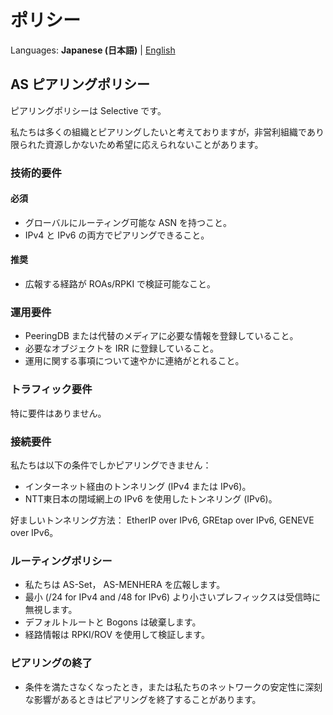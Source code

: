 # ポリシー

Languages: **Japanese (日本語)**
| [English](/policy.html)

## AS ピアリングポリシー

ピアリングポリシーは Selective です。

私たちは多くの組織とピアリングしたいと考えておりますが，非営利組織であり限られた資源しかないため希望に応えられないことがあります。

### 技術的要件

#### 必須

- グローバルにルーティング可能な ASN を持つこと。
- IPv4 と IPv6 の両方でピアリングできること。

#### 推奨

- 広報する経路が ROAs/RPKI で検証可能なこと。

### 運用要件

- PeeringDB または代替のメディアに必要な情報を登録していること。
- 必要なオブジェクトを IRR に登録していること。
- 運用に関する事項について速やかに連絡がとれること。

### トラフィック要件

特に要件はありません。

### 接続要件

私たちは以下の条件でしかピアリングできません：

- インターネット経由のトンネリング (IPv4 または IPv6)。
- NTT東日本の閉域網上の IPv6 を使用したトンネリング (IPv6)。

好ましいトンネリング方法： EtherIP over IPv6, GREtap over IPv6, GENEVE over IPv6。

### ルーティングポリシー

- 私たちは AS-Set， AS-MENHERA を広報します。
- 最小 (/24 for IPv4 and /48 for IPv6) より小さいプレフィックスは受信時に無視します。
- デフォルトルートと Bogons は破棄します。
- 経路情報は RPKI/ROV を使用して検証します。

### ピアリングの終了

- 条件を満たさなくなったとき，または私たちのネットワークの安定性に深刻な影響があるときはピアリングを終了することがあります。
